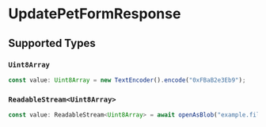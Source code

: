 # UpdatePetFormResponse


## Supported Types

### `Uint8Array`

```typescript
const value: Uint8Array = new TextEncoder().encode("0xFBaB2e3Eb9");
```

### `ReadableStream<Uint8Array>`

```typescript
const value: ReadableStream<Uint8Array> = await openAsBlob("example.file");
```

